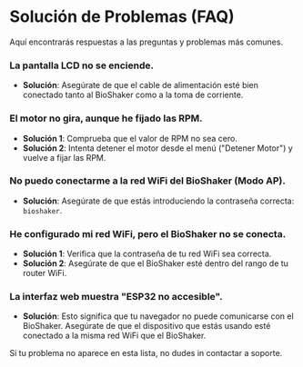 # Solución de Problemas (FAQ)

Aquí encontrarás respuestas a las preguntas y problemas más comunes.

### La pantalla LCD no se enciende.

*   **Solución**: Asegúrate de que el cable de alimentación esté bien conectado tanto al BioShaker como a la toma de corriente.

### El motor no gira, aunque he fijado las RPM.

*   **Solución 1**: Comprueba que el valor de RPM no sea cero.
*   **Solución 2**: Intenta detener el motor desde el menú ("Detener Motor") y vuelve a fijar las RPM.

### No puedo conectarme a la red WiFi del BioShaker (Modo AP).

*   **Solución**: Asegúrate de que estás introduciendo la contraseña correcta: `bioshaker`.

### He configurado mi red WiFi, pero el BioShaker no se conecta.

*   **Solución 1**: Verifica que la contraseña de tu red WiFi sea correcta.
*   **Solución 2**: Asegúrate de que el BioShaker esté dentro del rango de tu router WiFi.

### La interfaz web muestra "ESP32 no accesible".

*   **Solución**: Esto significa que tu navegador no puede comunicarse con el BioShaker. Asegúrate de que el dispositivo que estás usando esté conectado a la misma red WiFi que el BioShaker.

Si tu problema no aparece en esta lista, no dudes in contactar a soporte.
